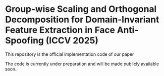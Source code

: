 # Group-wise Scaling and Orthogonal Decomposition for Domain-Invariant Feature Extraction in Face Anti-Spoofing (ICCV 2025)

This repository is the official implementation code of our paper

The code is currently under preparation and will be made publicly available soon.
